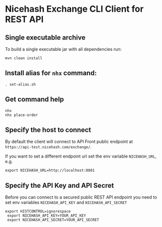 
# Nicehash Exchange CLI Client for REST API


## Single executable archive

To build a single executable jar with all dependencies run:

    mvn clean install

## Install alias for `nhx` command:

    . set-alias.sh

## Get command help

    nhx
    nhx place-order

## Specify the host to connect

By default the client will connect to API Front public endpoint at `https://api-test.nicehash.com/exchange/`.


If you want to set a different endpoint url set the env variable `NICEHASH_URL`, e.g.

    export NICEHASH_URL=http://localhost:8081



## Specify the API Key and API Secret

Before you can connect to a secured public REST API endpoint you need to set env variables `NICEHASH_API_KEY` and `NICEHASH_API_SECRET`

```
export HISTCONTROL=ignorespace
 export NICEHASH_API_KEY=YOUR_API_KEY
 export NICEHASH_API_SECRET=YOUR_API_SECRET
```
